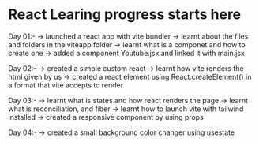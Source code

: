 # React Learing progress starts here

Day 01:-
-> launched a react app with vite bundler
-> learnt about the files and folders in the viteapp folder
-> learnt what is a componet and how to create one
-> added a component Youtube.jsx and linked it with main.jsx

Day 02:-
-> created a simple custom react
-> learnt how vite renders the html given by us
-> created a react element using React.createElement() in a format that vite accepts to render

Day 03:-
-> learnt what is states and how react renders the page
-> learnt what is reconciliation, and fiber
-> learnt how to launch vite with tailwind installed
-> created a responsive component by using props

Day 04:-
-> created a small background color changer using usestate

